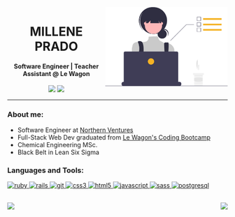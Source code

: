 <img align="right" src="img.svg" width="280" />
<h1 align="center">MILLENE PRADO</h1>

<h4 align="center">Software Engineer | Teacher Assistant @ Le Wagon </h4>
<p align="center">
    <a href="https://www.linkedin.com/in/millene-prado-92358798/" target="_blank"><img src="https://img.shields.io/badge/-LinkedIn-3F3D56?style=for-the-badge&logo=linkedin&logoColor=white"></a>
    <a href="https://www.instagram.com/millene_prado/" target="_blank"><img src="https://img.shields.io/badge/-Instagram-3F3D56?style=for-the-badge&logo=instagram&logoColor=white"></a> </p>
    
<hr>
<h3 align="left">About me:</h3>

- Software Engineer at [Northern Ventures](https://www.northern.com.br/)
- Full-Stack Web Dev graduated from [Le Wagon's Coding Bootcamp](https://www.lewagon.com/) 
- Chemical Engineering MSc.
- Black Belt in Lean Six Sigma


<h3 align="left">Languages and Tools:</h3>
<p align="left">  <a href="https://www.ruby-lang.org/en/" target="_blank"> <img src="https://img.shields.io/badge/Ruby-F5B324?style=for-the-badge&logo=ruby&logoColor=black" alt="ruby" /> </a> <a href="https://rubyonrails.org/" target="_blank"> <img src="https://img.shields.io/badge/Ruby_on_Rails-F5B324?style=for-the-badge&logo=ruby-on-rails&logoColor=black" alt="rails" /> </a>  <a href="https://git-scm.com/" target="_blank"> <img src="https://shields.io/badge/git-F5B324?style=for-the-badge&logo=ruby&logoColor=black" alt="git" /> </a> <a href="https://www.w3schools.com/css/" target="_blank"> <img src="https://img.shields.io/badge/CSS3-F5B324?style=for-the-badge&logo=css3&logoColor=black" alt="css3" /> </a> <a href="https://www.w3.org/html/" target="_blank"> <img src="https://img.shields.io/badge/HTML5-F5B324?style=for-the-badge&logo=html5&logoColor=black" alt="html5" /> </a> <a href="https://developer.mozilla.org/en-US/docs/Web/JavaScript" target="_blank"> <img src="https://img.shields.io/badge/JavaScript-F5B324?style=for-the-badge&logo=javascript&logoColor=black" alt="javascript"/> <a href="https://sass-lang.com" target="_blank"> <img src="https://img.shields.io/badge/Sass-F5B324?style=for-the-badge&logo=sass&logoColor=black" alt="sass" /> </a> <a href="https://www.postgresql.org/"> <img src="https://img.shields.io/badge/PostgreSQL-F5B324?style=for-the-badge&logo=postgresql&logoColor=black" alt="postgresql"/> </a>    </p>

<br>
<div style="display: inline_block">
    <img height="164em" src="https://github-readme-stats.vercel.app/api?username=millenevprado&count_private=true?&theme=github_dark&title_color=F5B324"></a> 	<img align="right"src="https://github-readme-stats.vercel.app/api/top-langs/?username=millenevprado&layout=compact&theme=github_dark&title_color=F5B324"></a>
</div>


